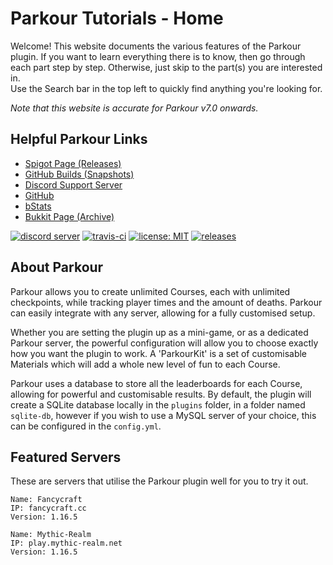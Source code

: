 # Parkour Tutorials - Home <!-- {docsify-ignore-all} -->

Welcome! This website documents the various features of the Parkour plugin. If you want to learn everything there is to know, then go through each part step by step. Otherwise, just skip to the part(s) you are interested in.  
Use the Search bar in the top left to quickly find anything you're looking for.

*Note that this website is accurate for Parkour v7.0 onwards.*

## Helpful Parkour Links

- [Spigot Page (Releases)](https://www.spigotmc.org/resources/parkour.23685/)
- [GitHub Builds (Snapshots)](https://github.com/A5H73Y/Parkour/releases)
- [Discord Support Server](https://discord.gg/Gc8RGYr)
- [GitHub](https://github.com/A5H73Y/Parkour/)
- [bStats](https://bstats.org/plugin/bukkit/Parkour)
- [Bukkit Page (Archive)](https://dev.bukkit.org/projects/parkour)

[![discord server](https://img.shields.io/discord/328154925949517824.svg)](https://discord.gg/h9d2fSd)
[![travis-ci](https://travis-ci.org/A5H73Y/Parkour.svg?branch=master)](https://travis-ci.org/A5H73Y/Parkour/branches)
[![license: MIT](https://img.shields.io/badge/license-MIT-lightgrey.svg)](https://tldrlegal.com/license/mit-license)
[![releases](https://img.shields.io/github/v/release/A5H73Y/Parkour.svg?label=github%20release)](https://github.com/A5H73Y/Parkour/releases/latest)

## About Parkour

Parkour allows you to create unlimited Courses, each with unlimited checkpoints, while tracking player times and the amount of deaths. Parkour can easily integrate with any server, allowing for a fully customised setup.

Whether you are setting the plugin up as a mini-game, or as a dedicated Parkour server, the powerful configuration will allow you to choose exactly how you want the plugin to work. A 'ParkourKit' is a set of customisable Materials which will add a whole new level of fun to each Course.

Parkour uses a database to store all the leaderboards for each Course, allowing for powerful and customisable results. By default, the plugin will create a SQLite database locally in the `plugins` folder, in a folder named `sqlite-db`, however if you wish to use a MySQL server of your choice, this can be configured in the `config.yml`.

## Featured Servers

These are servers that utilise the Parkour plugin well for you to try it out.

    Name: Fancycraft
    IP: fancycraft.cc
    Version: 1.16.5

    Name: Mythic-Realm
    IP: play.mythic-realm.net
    Version: 1.16.5
